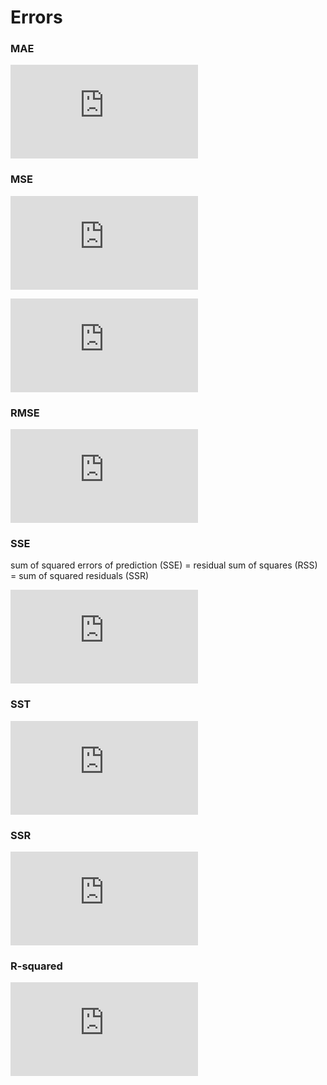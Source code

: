 Errors
======

### MAE

![MAE=\frac{1}{n}\sum_{i=1}^{n}|y_i-\hat{y}_i|](http://latex.codecogs.com/gif.latex?MAE%3D%5Cfrac%7B1%7D%7Bn%7D%5Csum_%7Bi%3D1%7D%5E%7Bn%7D%7Cy_i-%5Chat%7By%7D_i%7C)

### MSE

![MSE=\frac{1}{n}\sum_{i=1}^{n}(y_i-\hat{y_i})^2](http://latex.codecogs.com/gif.latex?MSE%3D%5Cfrac%7B1%7D%7Bn%7D%5Csum_%7Bi%3D1%7D%5E%7Bn%7D%28y_i-%5Chat%7By_i%7D%29%5E2)

![MSE=\frac{1}{n}\sum_{i=1}^{n}(y_i-\hat{f}(x_i))^2](http://latex.codecogs.com/gif.latex?MSE%3D%5Cfrac%7B1%7D%7Bn%7D%5Csum_%7Bi%3D1%7D%5E%7Bn%7D%28y_i-%5Chat%7Bf%7D%28x_i%29%29%5E2)

### RMSE

![RMSE=\sqrt{\frac{1}{n}\sum_{i=1}^{n}(y_i-\hat{y}_i)^2}](http://latex.codecogs.com/gif.latex?RMSE%3D%5Csqrt%7B%5Cfrac%7B1%7D%7Bn%7D%5Csum_%7Bi%3D1%7D%5E%7Bn%7D%28y_i-%5Chat%7By%7D_i%29%5E2%7D)

### SSE

sum of squared errors of prediction (SSE) = residual sum of squares (RSS) = sum of squared residuals (SSR)

![SSE=\sum_{i=1}^{n}(y_i-\hat{y}_i)^2](http://latex.codecogs.com/gif.latex?SSE%3D%5Csum_%7Bi%3D1%7D%5E%7Bn%7D%28y_i-%5Chat%7By%7D_i%29%5E2)

### SST

![SST=\sum_{i=1}^{n}(y_i-\bar{y})^2](http://latex.codecogs.com/gif.latex?SST%3D%5Csum_%7Bi%3D1%7D%5E%7Bn%7D%28y_i-%5Cbar%7By%7D%29%5E2)

### SSR

![SSR=\sum_{i=1}^{n}(\hat{y}_i-\bar{y})^2](http://latex.codecogs.com/gif.latex?SSR%3D%5Csum_%7Bi%3D1%7D%5E%7Bn%7D%28%5Chat%7By%7D_i-%5Cbar%7By%7D%29%5E2)

### R-squared

![R^2=\frac{SSR}{SST}=1-\frac{SSE}{SST}](http://latex.codecogs.com/gif.latex?R%5E2%3D%5Cfrac%7BSSR%7D%7BSST%7D%3D1-%5Cfrac%7BSSE%7D%7BSST%7D)
